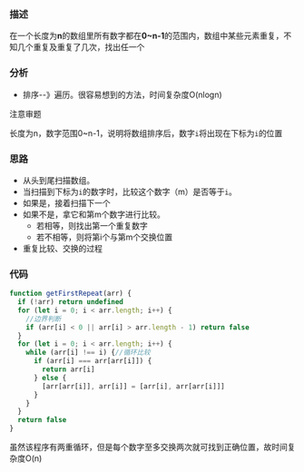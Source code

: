 ### 描述

在一个长度为**n**的数组里所有数字都在**0~n-1**的范围内，数组中某些元素重复，不知几个重复及重复了几次，找出任一个

### 分析

- 排序--》遍历。很容易想到的方法，时间复杂度O(nlogn)

注意审题

长度为n，数字范围0~n-1，说明将数组排序后，数字`i`将出现在下标为`i`的位置

### 思路

- 从头到尾扫描数组。
- 当扫描到下标为`i`的数字时，比较这个数字（m）是否等于`i`。
- 如果是，接着扫描下一个
- 如果不是，拿它和第m个数字进行比较。
  	- 若相等，则找出第一个重复数字
  	- 若不相等，则将第i个与第m个交换位置
- 重复比较、交换的过程

### 代码

```js
function getFirstRepeat(arr) {
  if (!arr) return undefined
  for (let i = 0; i < arr.length; i++) {
    //边界判断
    if (arr[i] < 0 || arr[i] > arr.length - 1) return false
  }
  for (let i = 0; i < arr.length; i++) {
    while (arr[i] !== i) {//循环比较
      if (arr[i] === arr[arr[i]]) {
        return arr[i]
      } else {
        [arr[arr[i]], arr[i]] = [arr[i], arr[arr[i]]]
      }
    }
  }
  return false
}
```

虽然该程序有两重循环，但是每个数字至多交换两次就可找到正确位置，故时间复杂度O(n)


